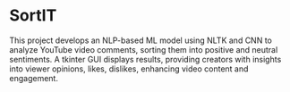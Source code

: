 # SortIT
This project develops an NLP-based ML model using NLTK and CNN to analyze YouTube video comments, sorting them into positive and neutral sentiments. A tkinter GUI displays results, providing creators with insights into viewer opinions, likes, dislikes, enhancing video content and engagement.
